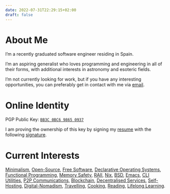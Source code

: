 ```yaml
---
date: 2022-07-31T22:29:15+02:00
draft: false
---
```


# About Me

I’m a recently graduated software engineer residing in Spain.

I’m an aspiring generalist who loves programming and engineering in all of their forms, with additional interests in astronomy and esoteric fields.

I’m not currently looking for work, but if you have any interesting opportunities, you can preferably get in contact with me via [email](mailto:manuelpalenzuelamerino@gmail.com).

# Online Identity

PGP Public Key: [`BB3C 0BC6 9865 0937`](https://keybase.io/baitinq/pgp_keys.asc)

I am proving the ownership of this key by signing my [resume](/cv.pdf) with the following [signature](/cv.asc).

# Current Interests

[Minimalism](https://wikipedia.org/wiki/Minimalism), [Open-Source](https://wikipedia.org/wiki/Open_source), [Free Software](https://wikipedia.org/wiki/Free_software_movement), [Declarative Operating Systems](https://nixos.org/), [Functional Programming](https://wikipedia.org/wiki/Functional_programming), [Memory Safety](https://wikipedia.org/wiki/Memory_safe), [RAII](https://en.wikipedia.org/wiki/Resource_acquisition_is_initialization), [Nix](https://github.com/NixOS/nix), [BSD](https://wikipedia.org/wiki/Berkeley_Software_Distribution), [Emacs](https://www.gnu.org/software/emacs/), [CLI Utilities](https://wikipedia.org/wiki/Command-line_interface), [P2P Communications](https://wikipedia.org/wiki/Peer-to-peer), [Blockchain](https://wikipedia.org/wiki/Blockchain), [Decentralised Services](https://wikipedia.org/wiki/Decentralization), [Self-Hosting](https://wikipedia.org/wiki/Self-hosting_(web_services)), [Digital-Nomadism](https://wikipedia.org/wiki/Digital_nomad), [Travelling](https://wikipedia.org/wiki/Travel), [Cooking](https://wikipedia.org/wiki/Cooking), [Reading](https://wikipedia.org/wiki/Reading), [Lifelong Learning](https://wikipedia.org/wiki/Lifelong_learning).
